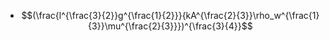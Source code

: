 - $$(\frac{l^{\frac{3}{2}}g^{\frac{1}{2}}}{kA^{\frac{2}{3}}\rho_w^{\frac{1}{3}}\mu^{\frac{2}{3}}})^{\frac{3}{4}}$$